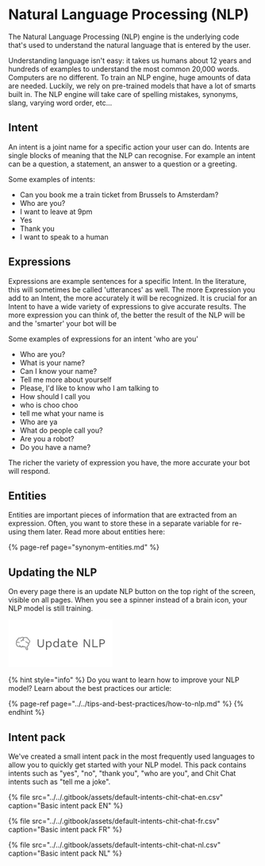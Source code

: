 # Natural Language Processing \(NLP\)

The Natural Language Processing \(NLP\) engine is the underlying code that's used to understand the natural language that is entered by the user.

Understanding language isn't easy: it takes us humans about 12 years and hundreds of examples to understand the most common 20,000 words. Computers are no different. To train an NLP engine, huge amounts of data are needed. Luckily, we rely on pre-trained models that have a lot of smarts built in. The NLP engine will take care of spelling mistakes, synonyms, slang, varying word order, etc...

## Intent

An intent is a joint name for a specific action your user can do. Intents are single blocks of meaning that the NLP can recognise. For example an intent can be a question, a statement, an answer to a question or a greeting.

Some examples of intents:

* Can you book me a train ticket from Brussels to Amsterdam?
* Who are you?
* I want to leave at 9pm
* Yes
* Thank you
* I want to speak to a human

## Expressions

Expressions are example sentences for a specific Intent. In the literature, this will sometimes be called 'utterances' as well. The more Expression you add to an Intent, the more accurately it will be recognized. It is crucial for an Intent to have a wide variety of expressions to give accurate results. The more expression you can think of, the better the result of the NLP will be and the 'smarter' your bot will be

Some examples of expressions for an intent 'who are you'

* Who are you?
* What is your name?
* Can I know your name?
* Tell me more about yourself
* Please, I'd like to know who I am talking to
* How should I call you
* who is choo choo
* tell me what your name is
* Who are ya
* What do people call you?
* Are you a robot?
* Do you have a name?

The richer the variety of expression you have, the more accurate your bot will respond.

## Entities

Entities are important pieces of information that are extracted from an expression. Often, you want to store these in a separate variable for re-using them later. Read more about entities here:

{% page-ref page="synonym-entities.md" %}

## Updating the NLP

On every page there is an update NLP button on the top right of the screen, visible on all pages. When you see a spinner instead of a brain icon, your NLP model is still training.

![](../../.gitbook/assets/image%20%28162%29.png)

{% hint style="info" %}
Do you want to learn how to improve your NLP model? Learn about the best practices our article:

{% page-ref page="../../tips-and-best-practices/how-to-nlp.md" %}
{% endhint %}

## Intent pack

We've created a small intent pack in the most frequently used languages to allow you to quickly get started with your NLP model. This pack contains intents such as "yes", "no", "thank you", "who are you", and Chit Chat intents such as "tell me a joke".

{% file src="../../.gitbook/assets/default-intents-chit-chat-en.csv" caption="Basic intent pack EN" %}

{% file src="../../.gitbook/assets/default-intents-chit-chat-fr.csv" caption="Basic intent pack FR" %}

{% file src="../../.gitbook/assets/default-intents-chit-chat-nl.csv" caption="Basic intent pack NL" %}

